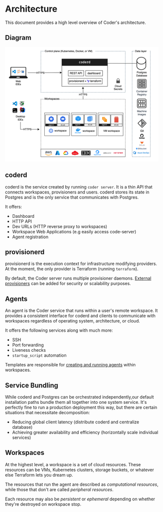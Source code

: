 # Architecture

This document provides a high level overview of Coder's architecture.

## Diagram

![Architecture Diagram](../images/architecture-diagram.png)

## coderd

coderd is the service created by running `coder server`. It is a thin API that
connects workspaces, provisioners and users. coderd stores its state in Postgres
and is the only service that communicates with Postgres.

It offers:

- Dashboard
- HTTP API
- Dev URLs (HTTP reverse proxy to workspaces)
- Workspace Web Applications (e.g easily access code-server)
- Agent registration

## provisionerd

provisionerd is the execution context for infrastructure modifying providers. At
the moment, the only provider is Terraform (running `terraform`).

By default, the Coder server runs multiple provisioner daemons.
[External provisioners](../admin/provisioners.md) can be added for security or
scalability purposes.

## Agents

An agent is the Coder service that runs within a user's remote workspace. It
provides a consistent interface for coderd and clients to communicate with
workspaces regardless of operating system, architecture, or cloud.

It offers the following services along with much more:

- SSH
- Port forwarding
- Liveness checks
- `startup_script` automation

Templates are responsible for
[creating and running agents](../templates/index.md#coder-agent) within
workspaces.

## Service Bundling

While coderd and Postgres can be orchestrated independently,our default
installation paths bundle them all together into one system service. It's
perfectly fine to run a production deployment this way, but there are certain
situations that necessitate decomposition:

- Reducing global client latency (distribute coderd and centralize database)
- Achieving greater availability and efficiency (horizontally scale individual
  services)

## Workspaces

At the highest level, a workspace is a set of cloud resources. These resources
can be VMs, Kubernetes clusters, storage buckets, or whatever else Terraform
lets you dream up.

The resources that run the agent are described as _computational resources_,
while those that don't are called _peripheral resources_.

Each resource may also be _persistent_ or _ephemeral_ depending on whether
they're destroyed on workspace stop.
